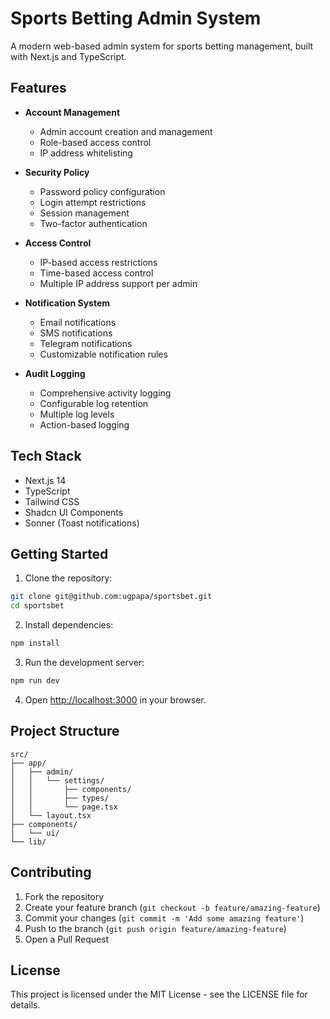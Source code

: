 # Sports Betting Admin System

A modern web-based admin system for sports betting management, built with Next.js and TypeScript.

## Features

- **Account Management**
  - Admin account creation and management
  - Role-based access control
  - IP address whitelisting

- **Security Policy**
  - Password policy configuration
  - Login attempt restrictions
  - Session management
  - Two-factor authentication

- **Access Control**
  - IP-based access restrictions
  - Time-based access control
  - Multiple IP address support per admin

- **Notification System**
  - Email notifications
  - SMS notifications
  - Telegram notifications
  - Customizable notification rules

- **Audit Logging**
  - Comprehensive activity logging
  - Configurable log retention
  - Multiple log levels
  - Action-based logging

## Tech Stack

- Next.js 14
- TypeScript
- Tailwind CSS
- Shadcn UI Components
- Sonner (Toast notifications)

## Getting Started

1. Clone the repository:
```bash
git clone git@github.com:ugpapa/sportsbet.git
cd sportsbet
```

2. Install dependencies:
```bash
npm install
```

3. Run the development server:
```bash
npm run dev
```

4. Open [http://localhost:3000](http://localhost:3000) in your browser.

## Project Structure

```
src/
├── app/
│   ├── admin/
│   │   └── settings/
│   │       ├── components/
│   │       ├── types/
│   │       └── page.tsx
│   └── layout.tsx
├── components/
│   └── ui/
└── lib/
```

## Contributing

1. Fork the repository
2. Create your feature branch (`git checkout -b feature/amazing-feature`)
3. Commit your changes (`git commit -m 'Add some amazing feature'`)
4. Push to the branch (`git push origin feature/amazing-feature`)
5. Open a Pull Request

## License

This project is licensed under the MIT License - see the LICENSE file for details.

